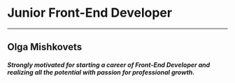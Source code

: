 # Junior Front-End Developer

***

## Olga Mishkovets

#### *Strongly motivated for starting a career of Front-End Developer and realizing all the potential with passion for professional growth.*